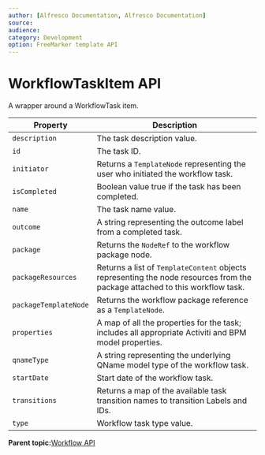 ```yaml
---
author: [Alfresco Documentation, Alfresco Documentation]
source: 
audience: 
category: Development
option: FreeMarker template API
---
```


# WorkflowTaskItem API

A wrapper around a WorkflowTask item.

|Property|Description|
|--------|-----------|
|`description`|The task description value.|
|`id`|The task ID.|
|`initiator`|Returns a `TemplateNode` representing the user who initiated the workflow task.|
|`isCompleted`|Boolean value true if the task has been completed.|
|`name`|The task name value.|
|`outcome`|A string representing the outcome label from a completed task.|
|`package`|Returns the `NodeRef` to the workflow package node.|
|`packageResources`|Returns a list of `TemplateContent` objects representing the node resources from the package attached to this workflow task.|
|`packageTemplateNode`|Returns the workflow package reference as a `TemplateNode`.|
|`properties`|A map of all the properties for the task; includes all appropriate Activiti and BPM model properties.|
|`qnameType`|A string representing the underlying QName model type of the workflow task.|
|`startDate`|Start date of the workflow task.|
|`transitions`|Returns a map of the available task transition names to transition Labels and IDs.|
|`type`|Workflow task type value.|

**Parent topic:**[Workflow API](../references/API-FreeMarker-Workflow.md)

